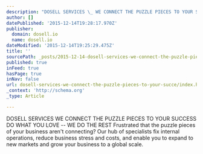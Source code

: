 ```yaml
---
description: "DOSELL SERVICES \_ WE CONNECT THE PUZZLE PIECES TO YOUR SUCCESS \_ DO WHAT YOU LOVE – WE DO THE REST Frustrated that the puzzle pieces of your business aren’t con"
author: []
datePublished: '2015-12-14T19:28:17.970Z'
publisher:
  domain: dosell.io
  name: dosell.io
dateModified: '2015-12-14T19:25:29.475Z'
title: ''
sourcePath: _posts/2015-12-14-dosell-services-we-connect-the-puzzle-pieces-to-your-succe.md
published: true
inFeed: true
hasPage: true
inNav: false
url: dosell-services-we-connect-the-puzzle-pieces-to-your-succe/index.html
_context: 'http://schema.org'
_type: Article

---
```

DOSELL SERVICES   WE CONNECT THE PUZZLE PIECES TO YOUR SUCCESS   DO WHAT YOU LOVE -- WE DO THE REST Frustrated that the puzzle pieces of your business aren't connecting? Our hub of specialists fix internal operations, reduce business stress and costs, and enable you to expand to new markets and grow your business to a global scale.